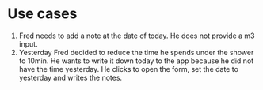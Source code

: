 # Use cases
1. Fred needs to add a note at the date of today. He does not provide a m3 input.
2. Yesterday Fred decided to reduce the time he spends under the shower to 10min. He wants to write it down today to the app because he did not have the time yesterday. He clicks to open the form, set the date to yesterday and writes the notes.



